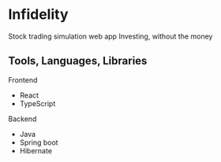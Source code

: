 # Infidelity

Stock trading simulation web app
Investing, without the money

## Tools, Languages, Libraries
Frontend
- React
- TypeScript

Backend
- Java
- Spring boot
- Hibernate
